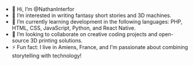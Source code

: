 - 👋 Hi, I’m @NathanInterfor
- 👀 I’m interested in writing fantasy short stories and 3D machines.
- 🌱 I’m currently learning development in the following languages: PHP, HTML, CSS, JavaScript, Python, and React Native.
- 💞️ I’m looking to collaborate on creative coding projects and open-source 3D printing solutions.
- ⚡ Fun fact: I live in Amiens, France, and I'm passionate about combining storytelling with technology!
